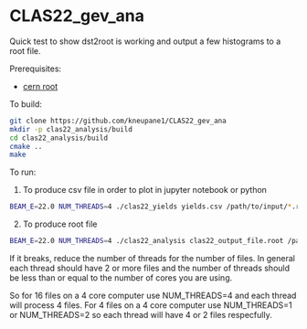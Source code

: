 # CLAS22_gev_ana

Quick test to show dst2root is working and output a few histograms to a root file.

Prerequisites:
* [cern root](https://root.cern.ch/)

To build:

```bash
git clone https://github.com/kneupane1/CLAS22_gev_ana
mkdir -p clas22_analysis/build
cd clas22_analysis/build
cmake ..
make
```
To run:
1. To produce csv file in order to plot in jupyter notebook or python
```bash
BEAM_E=22.0 NUM_THREADS=4 ./clas22_yields yields.csv /path/to/input/*.root
```
2. To produce root file
```bash
BEAM_E=22.0 NUM_THREADS=4 ./clas22_analysis clas22_output_file.root /path/to/input/*.root
```
If it breaks, reduce the number of threads for the number of files. In general each thread should have 2 or more files and the number of threads should be less than or equal to the number of cores you are using.

So for 16 files on a 4 core computer use NUM_THREADS=4 and each thread will process 4 files. For 4 files on a 4 core computer use NUM_THREADS=1 or NUM_THREADS=2 so each thread will have 4 or 2 files respecfully.
